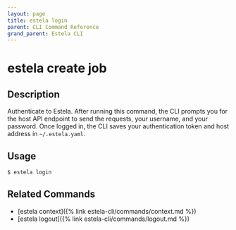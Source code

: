 ```yaml
---
layout: page
title: estela login
parent: CLI Command Reference
grand_parent: Estela CLI
---
```


# estela create job

## Description

Authenticate to Estela. After running this command, the CLI prompts you for
the host API endpoint to send the requests, your username, and your password. Once
logged in, the CLI saves your authentication token and host address in `~/.estela.yaml`.

## Usage

```bash
$ estela login
```

## Related Commands

- [estela context]({% link estela-cli/commands/context.md %})
- [estela logout]({% link estela-cli/commands/logout.md %})
